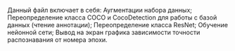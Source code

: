 Данный файл включает в себя: 
Аугментации набора данных; 
Переопределение класса COCO и CocoDetection для работы с базой данных (чтение аннотации); 
Переопределение класса ResNet;
Обучение нейонной сети;
Вывод на экран графика зависимости точности распознавания от номера эпохи.
